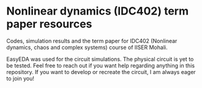 # Nonlinear dynamics (IDC402) term paper resources

 Codes, simulation results and the term paper for IDC402 (Nonlinear dynamics, chaos and complex systems) course of IISER Mohali.

 EasyEDA was used for the circuit simulations. The physical circuit is yet to be tested. Feel free to reach out if you want help regarding anything in this repository. If you want to develop or recreate the circuit, I am always eager to join you!
